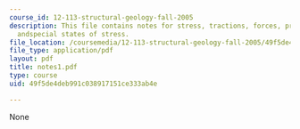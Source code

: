 ```yaml
---
course_id: 12-113-structural-geology-fall-2005
description: This file contains notes for stress, tractions, forces, principal stresses,
  andspecial states of stress.
file_location: /coursemedia/12-113-structural-geology-fall-2005/49f5de4deb991c038917151ce333ab4e_notes1.pdf
file_type: application/pdf
layout: pdf
title: notes1.pdf
type: course
uid: 49f5de4deb991c038917151ce333ab4e

---
```

None